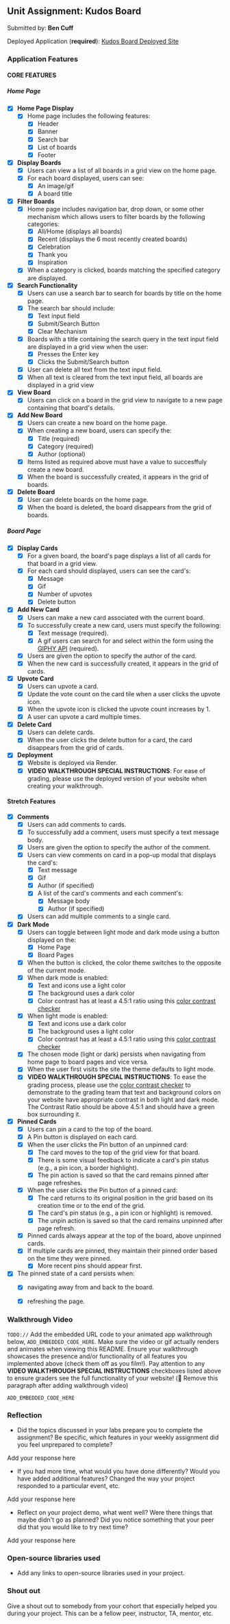 ## Unit Assignment: Kudos Board

Submitted by: **Ben Cuff**

Deployed Application (**required**): [Kudos Board Deployed Site](https://kudos-board-q7sq.onrender.com)

### Application Features

#### CORE FEATURES

##### Home Page

- [x] **Home Page Display**
  - [x] Home page includes the following features:
    - [x] Header
    - [x] Banner
    - [x] Search bar
    - [x] List of boards
    - [x] Footer
- [x] **Display Boards**
  - [x] Users can view a list of all boards in a grid view on the home page.
  - [x] For each board displayed, users can see:
    - [x] An image/gif
    - [x] A board title
- [x] **Filter Boards**
  - [x] Home page includes navigation bar, drop down, or some other mechanism which allows users to filter boards by the following categories:
    - [x] All/Home (displays all boards)
    - [x] Recent (displays the 6 most recently created boards)
    - [x] Celebration
    - [x] Thank you
    - [x] Inspiration
  - [x] When a category is clicked, boards matching the specified category are displayed.
- [x] **Search Functionality**
  - [x] Users can use a search bar to search for boards by title on the home page.
  - [x] The search bar should include:
    - [x] Text input field
    - [x] Submit/Search Button
    - [x] Clear Mechanism
  - [x] Boards with a title containing the search query in the text input field are displayed in a grid view when the user:
    - [x] Presses the Enter key
    - [x] Clicks the Submit/Search button 
  - [x] User can delete all text from the text input field. 
  - [x] When all text is cleared from the text input field, all boards are displayed in a grid view
- [x] **View Board** 
  - [x] Users can click on a board in the grid view to navigate to a new page containing that board's details.
- [x] **Add New Board**
  - [x] Users can create a new board on the home page.
  - [x] When creating a new board, users can specify the:
    - [x] Title (required)
    - [x] Category (required)
    - [x] Author (optional)
  - [x] Items listed as required above must have a value to succesffuly create a new board.
  - [x] When the board is successfully created, it appears in the grid of boards. 
- [x] **Delete Board**
  - [x] User can delete boards on the home page. 
  - [x] When the board is deleted, the board disappears from the grid of boards. 

##### Board Page

- [x] **Display Cards**
  - [x] For a given board, the board's page displays a list of all cards for that board in a grid view.
  - [x] For each card should displayed, users can see the card's:
    - [x] Message
    - [x] Gif 
    - [x] Number of upvotes
    - [x] Delete button
- [x] **Add New Card**
  - [x] Users can make a new card associated with the current board. 
  - [x] To successfully create a new card, users must specify the following:
    - [x] Text message (required).
    - [x] A gif users can search for and select within the form using the [GIPHY API](https://developers.giphy.com/docs/api/) (required).
  - [x] Users are given the option to specify the author of the card.
  - [x] When the new card is successfully created, it appears in the grid of cards. 
- [x] **Upvote Card**
  - [x] Users can upvote a card.
  - [x] Update the vote count on the card tile when a user clicks the upvote icon.
  - [x] When the upvote icon is clicked the upvote count increases by 1. 
  - [x] A user can upvote a card multiple times. 
- [x] **Delete Card**
  - [x] Users can delete cards.
  - [x] When the user clicks the delete button for a card, the card disappears from the grid of cards. 
- [x] **Deployment**
  - [x] Website is deployed via Render.
  - [x] **VIDEO WALKTHROUGH SPECIAL INSTRUCTIONS**: For ease of grading, please use the deployed version of your website when creating your walkthrough. 

####  Stretch Features

- [x] **Comments**
  - [x] Users can add comments to cards.
  - [x] To successfully add a comment, users must specify a text message body.
  - [x] Users are given the option to specify the author of the comment.
  - [x] Users can view comments on card in a pop-up modal that displays the card's:
    - [x] Text message 
    - [x] Gif
    - [x] Author (if specified)
    - [x] A list of the card's comments and each comment's:
      - [x] Message body
      - [x] Author (if specified)
  - [x] Users can add multiple comments to a single card.
- [x] **Dark Mode** 
  - [x] Users can toggle between light mode and dark mode using a button displayed on the:
    - [x] Home Page
    - [x] Board Pages
  - [x] When the button is clicked, the color theme switches to the opposite of the current mode. 
  - [x] When dark mode is enabled:
    - [x] Text and icons use a light color
    - [x] The background uses a dark color
    - [x] Color contrast has at least a 4.5:1 ratio using this [color contrast checker](https://webaim.org/resources/contrastchecker/)
  - [x] When light mode is enabled:
    - [x] Text and icons use a dark color
    - [x] The background uses a light color
    - [x] Color contrast has at least a 4.5:1 ratio using this [color contrast checker](https://webaim.org/resources/contrastchecker/)
  - [x] The chosen mode (light or dark) persists when navigating from home page to board pages and vice versa.
  - [x] When the user first visits the site the theme defaults to light mode.
  - [x] **VIDEO WALKTHROUGH SPECIAL INSTRUCTIONS**: To ease the grading process, please use the [color contrast checker](https://webaim.org/resources/contrastchecker/) to demonstrate to the grading team that text and background colors on your website have appropriate contrast in both light and dark mode. The Contrast Ratio should be above 4.5:1 and should have a green box surrounding it. 
- [x] **Pinned Cards**
  - [x] Users can pin a card to the top of the board.
  - [x] A Pin button is displayed on each card.
  - [x] When the user clicks the Pin button of an unpinned card:
    - [x] The card moves to the top of the grid view for that board.
    - [x] There is some visual feedback to indicate a card's pin status (e.g., a pin icon, a border highlight).
    - [x] The pin action is saved so that the card remains pinned after page refreshes.
  - [x] When the user clicks the Pin button of a pinned card:
    - [x] The card returns to its original position in the grid based on its creation time or to the end of the grid.
    - [x] The card's pin status (e.g., a pin icon or highlight)  is removed.
    - [x] The unpin action is saved so that the card remains unpinned after page refresh.
  - [x] Pinned cards always appear at the top of the board, above unpinned cards.
  - [x] If multiple cards are pinned, they maintain their pinned order based on the time they were pinned.
    - [x] More recent pins should appear first.
- [x] The pinned state of a card persists when:
  - [x] navigating away from and back to the board.
  - [x] refreshing the page. 
 


### Walkthrough Video

`TODO://` Add the embedded URL code to your animated app walkthrough below, `ADD_EMBEDDED_CODE_HERE`. Make sure the video or gif actually renders and animates when viewing this README. Ensure your walkthrough showcases the presence and/or functionality of all features you implemented above (check them off as you film!). Pay attention to any **VIDEO WALKTHROUGH SPECIAL INSTRUCTIONS** checkboxes listed above to ensure graders see the full functionality of your website! (🚫 Remove this paragraph after adding walkthrough video)

`ADD_EMBEDDED_CODE_HERE`

### Reflection

* Did the topics discussed in your labs prepare you to complete the assignment? Be specific, which features in your weekly assignment did you feel unprepared to complete?

Add your response here

* If you had more time, what would you have done differently? Would you have added additional features? Changed the way your project responded to a particular event, etc.
  
Add your response here

* Reflect on your project demo, what went well? Were there things that maybe didn't go as planned? Did you notice something that your peer did that you would like to try next time?

Add your response here

### Open-source libraries used

- Add any links to open-source libraries used in your project.

### Shout out

Give a shout out to somebody from your cohort that especially helped you during your project. This can be a fellow peer, instructor, TA, mentor, etc.